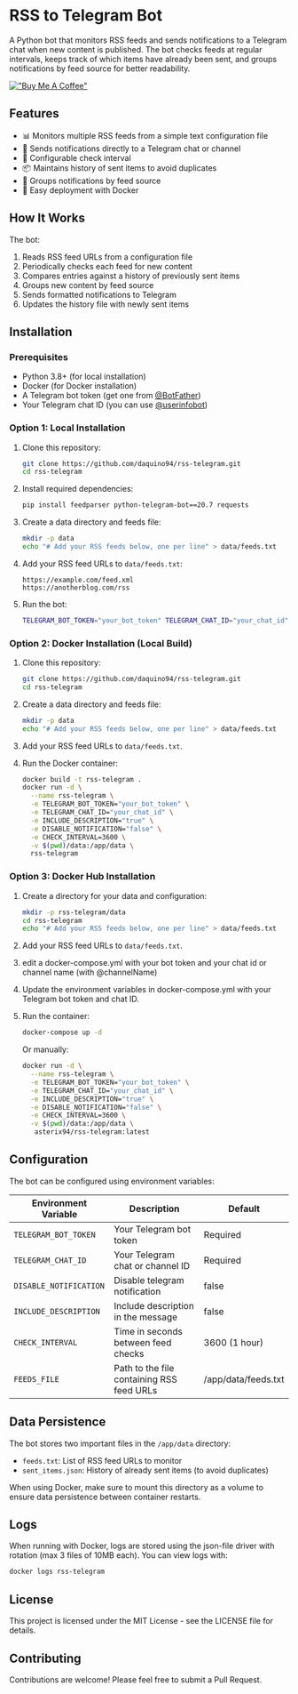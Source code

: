 # RSS to Telegram Bot

A Python bot that monitors RSS feeds and sends notifications to a Telegram chat when new content is published. The bot checks feeds at regular intervals, keeps track of which items have already been sent, and groups notifications by feed source for better readability.

[!["Buy Me A Coffee"](https://www.buymeacoffee.com/assets/img/custom_images/orange_img.png)](https://buymeacoffee.com/balsamic9239)


## Features

- 📊 Monitors multiple RSS feeds from a simple text configuration file
- 📱 Sends notifications directly to a Telegram chat or channel
- 🔄 Configurable check interval
- 📦 Maintains history of sent items to avoid duplicates
- 📝 Groups notifications by feed source
- 🐳 Easy deployment with Docker

## How It Works

The bot:
1. Reads RSS feed URLs from a configuration file
2. Periodically checks each feed for new content
3. Compares entries against a history of previously sent items
4. Groups new content by feed source
5. Sends formatted notifications to Telegram
6. Updates the history file with newly sent items

## Installation

### Prerequisites

- Python 3.8+ (for local installation)
- Docker (for Docker installation)
- A Telegram bot token (get one from [@BotFather](https://t.me/BotFather))
- Your Telegram chat ID (you can use [@userinfobot](https://t.me/userinfobot))

### Option 1: Local Installation

1. Clone this repository:
   ```bash
   git clone https://github.com/daquino94/rss-telegram.git
   cd rss-telegram
   ```

2. Install required dependencies:
   ```bash
   pip install feedparser python-telegram-bot==20.7 requests
   ```

3. Create a data directory and feeds file:
   ```bash
   mkdir -p data
   echo "# Add your RSS feeds below, one per line" > data/feeds.txt
   ```

4. Add your RSS feed URLs to `data/feeds.txt`:
   ```
   https://example.com/feed.xml
   https://anotherblog.com/rss
   ```

5. Run the bot:
   ```bash
   TELEGRAM_BOT_TOKEN="your_bot_token" TELEGRAM_CHAT_ID="your_chat_id" python rss_telegram.py
   ```

### Option 2: Docker Installation (Local Build)

1. Clone this repository:
   ```bash
   git clone https://github.com/daquino94/rss-telegram.git
   cd rss-telegram
   ```

2. Create a data directory and feeds file:
   ```bash
   mkdir -p data
   echo "# Add your RSS feeds below, one per line" > data/feeds.txt
   ```

3. Add your RSS feed URLs to `data/feeds.txt`.

4. Run the Docker container:
   ```bash
   docker build -t rss-telegram .
   docker run -d \
     --name rss-telegram \
     -e TELEGRAM_BOT_TOKEN="your_bot_token" \
     -e TELEGRAM_CHAT_ID="your_chat_id" \
     -e INCLUDE_DESCRIPTION="true" \
     -e DISABLE_NOTIFICATION="false" \
     -e CHECK_INTERVAL=3600 \
     -v $(pwd)/data:/app/data \
     rss-telegram
   ```

### Option 3: Docker Hub Installation

1. Create a directory for your data and configuration:
   ```bash
   mkdir -p rss-telegram/data
   cd rss-telegram
   echo "# Add your RSS feeds below, one per line" > data/feeds.txt
   ```

2. Add your RSS feed URLs to `data/feeds.txt`.

3. edit a docker-compose.yml with your bot token and your chat id or channel name (with @channelName)

4. Update the environment variables in docker-compose.yml with your Telegram bot token and chat ID.

5. Run the container:
   ```bash
   docker-compose up -d
   ```

   Or manually:
   ```bash
   docker run -d \
     --name rss-telegram \
     -e TELEGRAM_BOT_TOKEN="your_bot_token" \
     -e TELEGRAM_CHAT_ID="your_chat_id" \
     -e INCLUDE_DESCRIPTION="true" \
     -e DISABLE_NOTIFICATION="false" \
     -e CHECK_INTERVAL=3600 \
     -v $(pwd)/data:/app/data \
      asterix94/rss-telegram:latest
   ```

## Configuration

The bot can be configured using environment variables:

| Environment Variable | Description | Default |
|---------------------|-------------|---------|
| `TELEGRAM_BOT_TOKEN` | Your Telegram bot token | Required |
| `TELEGRAM_CHAT_ID` | Your Telegram chat or channel ID | Required |
| `DISABLE_NOTIFICATION` | Disable telegram notification | false | 
| `INCLUDE_DESCRIPTION` | Include description in the message | false | 
| `CHECK_INTERVAL` | Time in seconds between feed checks | 3600 (1 hour) |
| `FEEDS_FILE` | Path to the file containing RSS feed URLs | /app/data/feeds.txt |

## Data Persistence

The bot stores two important files in the `/app/data` directory:

- `feeds.txt`: List of RSS feed URLs to monitor
- `sent_items.json`: History of already sent items (to avoid duplicates)

When using Docker, make sure to mount this directory as a volume to ensure data persistence between container restarts.

## Logs

When running with Docker, logs are stored using the json-file driver with rotation (max 3 files of 10MB each). You can view logs with:

```bash
docker logs rss-telegram
```

## License

This project is licensed under the MIT License - see the LICENSE file for details.

## Contributing

Contributions are welcome! Please feel free to submit a Pull Request.
